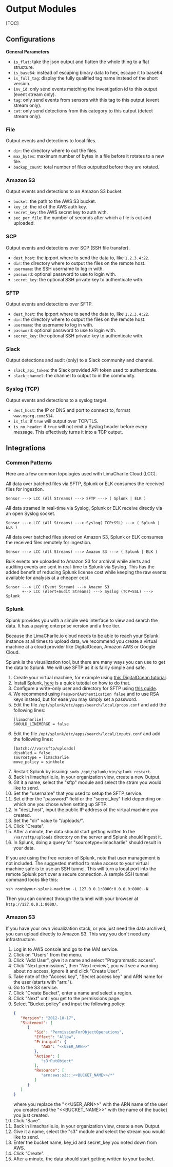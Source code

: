 # Output Modules

[TOC]

## Configurations

**General Parameters**
* `is_flat`: take the json output and flatten the whole thing to a flat structure.
* `is_base64`: instead of escaping binary data to hex, escape it to base64.
* `is_full_tag`: display the fully qualified tag name instead of the short version.
* `inv_id`: only send events matching the investigation id to this output (event stream only).
* `tag`: only send events from sensors with this tag to this output (event stream only).
* `cat`: only send detections from this category to this output (detect stream only).

### File
Output events and detections to local files.

* `dir`: the directory where to out the files.
* `max_bytes`: maximum number of bytes in a file before it rotates to a new file.
* `backup_count`: total number of files outputted before they are rotated.

### Amazon S3
Output events and detections to an Amazon S3 bucket.

* `bucket`: the path to the AWS S3 bucket.
* `key_id`:  the id of the AWS auth key.
* `secret_key`: the AWS secret key to auth with.
* `sec_per_file`: the number of seconds after which a file is cut and uploaded.

### SCP
Output events and detections over SCP (SSH file transfer).

* `dest_host`: the ip:port where to send the data to, like `1.2.3.4:22`.
* `dir`: the directory where to output the files on the remote host.
* `username`: the SSH username to log in with.
* `password`: optional password to use to login with.
* `secret_key`: the optional SSH private key to authenticate with.

### SFTP
Output events and detections over SFTP.

* `dest_host`: the ip:port where to send the data to, like `1.2.3.4:22`.
* `dir`: the directory where to output the files on the remote host.
* `username`: the username to log in with.
* `password`: optional password to use to login with.
* `secret_key`: the optional SSH private key to authenticate with.

### Slack
Output detections and audit (only) to a Slack community and channel.

* `slack_api_token`: the Slack provided API token used to authenticate.
* `slack_channel`: the channel to output to in the community.

### Syslog (TCP)
Output events and detections to a syslog target.

* `dest_host`: the IP or DNS and port to connect to, format `www.myorg.com:514`.
* `is_tls`: if `true` will output over TCP/TLS.
* `is_no_header`: if `true` will not emit a Syslog header before every message. This effectively turns it into a TCP output.

## Integrations

### Common Patterns
Here are a few common topologies used with LimaCharlie Cloud (LCC).

All data over batched files via SFTP, Splunk or ELK consumes the received files for ingestion.
```
Sensor ---> LCC (All Streams) ---> SFTP ---> ( Splunk | ELK )
```

All data stramed in real-time via Syslog, Splunk or ELK receive directly via an open Syslog socket.
```
Sensor ---> LCC (All Streams) ---> Syslog( TCP+SSL) ---> ( Splunk | ELK )
```

All data over batched files stored on Amazon S3, Splunk or ELK consumes the received files remotely for ingestion.
```
Sensor ---> LCC (All Streams) ---> Amazon S3 ---> ( Splunk | ELK )
```

Bulk events are uploaded to Amazon S3 for archival while alerts and auditing events are sent in real-time to Splunk via Syslog.
This has the added benefit of reducing Splunk license cost while keeping the raw events available for analysis at a cheaper cost.
```
Sensor ---> LCC (Event Stream) ---> Amazon S3
       +--> LCC (Alert+Audit Streams) ---> Syslog (TCP+SSL) ---> Splunk
```

### Splunk
Splunk provides you with a simple web interface to view and search the data. 
It has a paying enterprise version and a free tier.

Because the LimaCharlie.io cloud needs to be able to reach your Splunk instance at all times to upload data, we recommend
you create a virtual machine at a cloud provider like DigitalOcean, Amazon AWS or Google Cloud.

Splunk is the visualization tool, but there are many ways you can use to get the data to Splunk. We will use SFTP as it
is fairly simple and safe.

1. Create your virtual machine, for example using [this DigitalOcean tutorial](https://www.digitalocean.com/community/tutorials/how-to-create-your-first-digitalocean-droplet).
1. Install Splunk, [here](https://medium.com/@smurf3r5/splunk-enterprise-on-digital-ocean-ubuntu-16-x-95c31c7e7e2c) is a quick tutotial on how to do that.
1. Configure a write-only user and directory for SFTP using [this guide](https://www.digitalocean.com/community/tutorials/how-to-enable-sftp-without-shell-access-on-ubuntu-16-04).
  1. We recommend using `PasswordAuthentication false` and to use RSA keys instead, but for ease you may simply set a password.
1. Edit the file `/opt/splunk/etc/apps/search/local/props.conf` and add the following lines:
    ```
    [limacharlie]
    SHOULD_LINEMERGE = false
    ```
1. Edit the file `/opt/splunk/etc/apps/search/local/inputs.conf` and add the following lines:
    ```
    [batch:///var/sftp/uploads]
    disabled = false
    sourcetype = limacharlie
    move_policy = sinkhole
    ```
1. Restart Splunk by issuing: `sudo /opt/splunk/bin/splunk restart`.
1. Back in limacharlie.io, in your organization view, create a new Output.
1. Git it a name, select the "sftp" module and select the stram you would like to send.
1. Set the "username" that you used to setup the SFTP service.
1. Set either the "password" field or the "secret_key" field depending on which one you chose when setting up SFTP.
1. In "dest_host", input the public IP address of the virtual machine you created.
1. Set the "dir" value to "/uploads/".
1. Click "Create".
1. After a minute, the data should start getting written to the `/var/sftp/uploads` directory on the server and Splunk should ingest it.
1. In Splunk, doing a query for "sourcetype=limacharlie" should result in your data.

If you are using the free version of Splunk, note that user management is not included. The suggested method to make
access to your virtual machine safe is to use an SSH tunnel. This will turn a local port into the remote Splunk port
over a secure connection. A sample SSH tunnel command looks like this:
```
ssh root@your-splunk-machine -L 127.0.0.1:8000:0.0.0.0:8000 -N
```
Then you can connect through the tunnel with your browser at `http://127.0.0.1:8000/`.

### Amazon S3
If you have your own visualization stack, or you just need the data archived, you can upload
directly to Amazon S3. This way you don't need any infrastructure.

1. Log in to AWS console and go to the IAM service.
1. Click on "Users" from the menu.
1. Click "Add User", give it a name and select "Programmatic access".
1. Click "Next permissions", then "Next review", you will see a warning about no access, ignore it and click "Create User".
1. Take note of the "Access key", "Secret access key" and ARN name for the user (starts with "arn:").
1. Go to the S3 service.
1. Click "Create Bucket", enter a name and select a region.
1. Click "Next" until you get to the permissions page.
1. Select "Bucket policy" and input the following policy:
    ```json
    {
       "Version": "2012-10-17",
       "Statement": [
          {
             "Sid": "PermissionForObjectOperations",
             "Effect": "Allow",
             "Principal": {
                "AWS": "<<USER_ARN>>"
             },
             "Action": [
                "s3:PutObject"
             ],
             "Resource": [
                "arn:aws:s3:::<<BUCKET_NAME>>/*"
             ]
          }
       ]
    }
    ```
    where you replace the "<<USER_ARN>>" with the ARN name of the user you created and the "<<BUCKET_NAME>>" with the
    name of the bucket you just created.
1. Click "Save".
1. Back in limacharlie.io, in your organization view, create a new Output.
1. Give it a name, select the "s3" module and select the stream you would like to send.
1. Enter the bucket name, key_id and secret_key you noted down from AWS.
1. Click "Create".
1. After a minute, the data should start getting written to your bucket.
